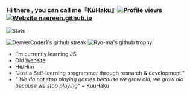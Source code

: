 ### Hi there , you can call me『KūHaku』![Profile views](https://gpvc.arturio.dev/SIREESHDEVARAJ) [![Website naereen.github.io](https://img.shields.io/website-up-down-green-red/https/naereen.github.io.svg)](https://sirdevhub.xyz)
![Stats](https://github-readme-stats.vercel.app/api?username=sireeshdevaraj&show_icons=true&theme=cobalt)

![DenverCoder1's github streak](https://github-readme-streak-stats.herokuapp.com/?user=sireeshdevaraj&theme=blue-green)
![Ryo-ma's github trophy](https://github-profile-trophy.vercel.app/?username=sireeshdevaraj&row=1)
-  I'm currently learning JS
- Old [Website](https://sirdevhub.xyz)
- He/Him
- "Just a Self-learning programmer through research & development."
- *" We do not stop playing games because we grow old, we grow old because we stop playing"* ~ KuuHaku

